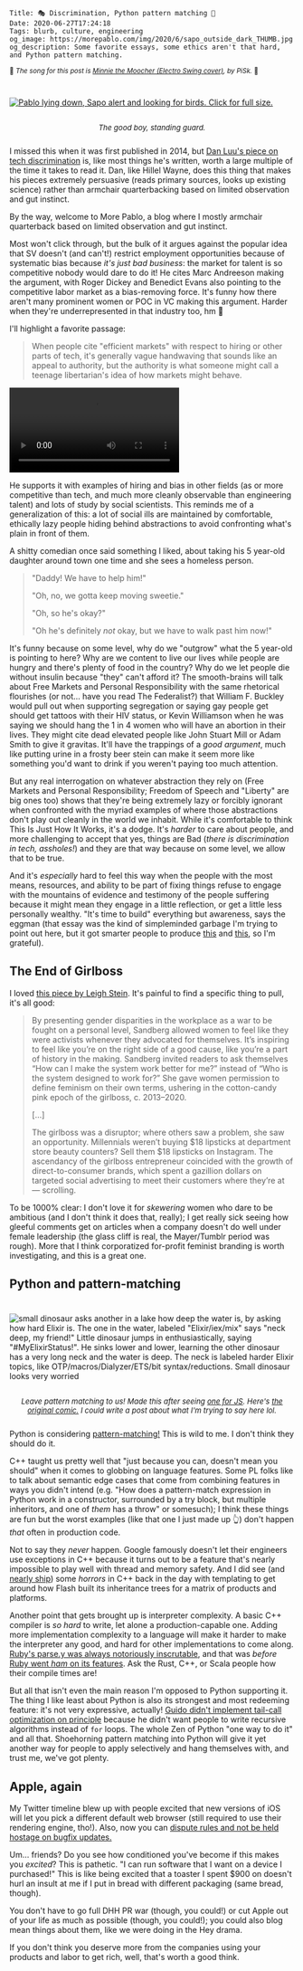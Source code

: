     Title: 🎭 Discrimination, Python pattern matching 🐍
    Date: 2020-06-27T17:24:18
    Tags: blurb, culture, engineering
    og_image: https://morepablo.com/img/2020/6/sapo_outside_dark_THUMB.jpg
    og_description: Some favorite essays, some ethics aren't that hard, and Python pattern matching.

<small>🎵 <em>The song for this post is <a href="https://www.youtube.com/watch?v=Z-xe-sUlREs">Minnie the Moocher (Electro Swing cover)</a>, by PiSk.</em> 🎵</small>

<div class="caption-img-block" style="margin: 25px auto">
<a href="/img/2020/6/sapo_outside_dark.jpg" target="blank"><img src="/img/2020/6/sapo_outside_dark_THUMB.jpg" alt="Pablo lying down, Sapo alert and looking for birds. Click for full size." style="margin: 15px auto;" /></a>
<p style="font-style: italic; text-align: center; font-size: small">The good boy, standing guard.</p>
</div>

I missed this when it was first published in 2014, but [Dan Luu's piece on tech
discrimination][7] is, like most things he's written, worth a large multiple of
the time it takes to read it. Dan, like Hillel Wayne, does this thing that makes
his pieces extremely persuasive (reads primary sources, looks up existing
science) rather than armchair quarterbacking based on limited observation and
gut instinct.

By the way, welcome to More Pablo, a blog where I mostly armchair quarterback
based on limited observation and gut instinct.

Most won't click through, but the bulk of it argues against the popular idea
that SV doesn't (and can't!) restrict employment opportunities because of
systematic bias because _it's just bad business_: the market for talent is so
competitive nobody would dare to do it! He cites Marc Andreeson making the
argument, with Roger Dickey and Benedict Evans also pointing to the competitive
labor market as a bias-removing force. It's funny how there aren't many
prominent women or POC in VC making this argument. Harder when they're
underrepresented in that industry too, hm 🤔

I'll highlight a favorite passage:

> When people cite "efficient markets" with respect to hiring or other parts of
> tech, it's generally vague handwaving that sounds like an appeal to authority,
> but the authority is what someone might call a teenage libertarian's idea of
> how markets might behave.

<video controls preload="metadata" style="max-width: 800px;">
<source src="/img/2020/6/dog.mp4" type="video/mp4">
<p>If your browser doesn't support HTML5 video, here's a <a href="/img/2020/6/dog.mp4">link to the video</a> instead.</p>
</video>

He supports it with examples of hiring and bias in other fields (as or more
competitive than tech, and much more cleanly observable than engineering talent)
and lots of study by social scientists. This reminds me of a generalization of
this: a lot of social ills are maintained by comfortable, ethically lazy people
hiding behind abstractions to avoid confronting what's plain in front of them.

A shitty comedian once said something I liked, about taking his 5
year-old daughter around town one time and she sees a homeless person.

> "Daddy!  We have to help him!"
>
> "Oh, no, we gotta keep moving sweetie."
>
> "Oh, so he's okay?"
>
> "Oh he's definitely _not_ okay, but we have to walk past him now!"

It's funny because on some level, why do we "outgrow" what the 5 year-old is
pointing to here? Why are we content to live our lives while people are hungry
and there's plenty of food in the country? Why do we let people die without
insulin because "they" can't afford it? The smooth-brains will talk about
Free Markets and Personal Responsibility with the same rhetorical flourishes (or
not… have you read The Federalist?) that William F. Buckley would pull out
when supporting segregation or saying gay people get should get tattoos
with their HIV status, or Kevin Williamson when he was saying we should hang the
1 in 4 women who will have an abortion in their lives. They might cite dead 
elevated people like John Stuart Mill or Adam Smith to give it gravitas. It'll
have the trappings of a _good argument_, much like putting urine in a frosty
beer stein can make it seem more like something you'd want to drink if you
weren't paying too much attention.

But any real interrogation on whatever abstraction they rely on (Free Markets
and Personal Responsibility; Freedom of Speech and "Liberty" are big ones too)
shows that they're being extremely lazy or forcibly ignorant when confronted
with the myriad examples of where those abstractions don't play out cleanly
in the world we inhabit. While it's comfortable to think This Is Just How It
Works, it's a dodge. It's _harder_ to care about people, and more challenging to
accept that yes, things are Bad (_there is discrimination in tech, assholes!_) 
and they are that way because on some level, we allow that to be true.

And it's _especially_ hard to feel this way when the people with the most means,
resources, and ability to be part of fixing things refuse to engage with the
mountains of evidence and testimony of the people suffering because it might mean
they engage in a little reflection, or get a little less personally wealthy.
"It's time to build" everything but awareness, says the eggman (that essay was
the kind of simpleminded garbage I'm trying to point out here, but it got
smarter people to produce [this][8] and [this][9], so I'm grateful).

## The End of Girlboss

I loved [this piece by Leigh Stein](https://gen.medium.com/the-end-of-the-girlboss-is-nigh-4591dec34ed8).
It's painful to find a specific thing to pull, it's all good:

> By presenting gender disparities in the workplace as a war to be fought on a
> personal level, Sandberg allowed women to feel like they were activists
> whenever they advocated for themselves. It’s inspiring to feel like you’re on
> the right side of a good cause, like you’re a part of history in the making.
> Sandberg invited readers to ask themselves “How can I make the system work
> better for me?” instead of “Who is the system designed to work for?” She gave
> women permission to define feminism on their own terms, ushering in the
> cotton-candy pink epoch of the girlboss, c. 2013–2020.
>
> [...]
> 
> The girlboss was a disruptor; where others saw a problem, she saw an
> opportunity. Millennials weren’t buying $18 lipsticks at department store
> beauty counters? Sell them $18 lipsticks on Instagram. The ascendancy of the
> girlboss entrepreneur coincided with the growth of direct-to-consumer brands,
> which spent a gazillion dollars on targeted social advertising to meet their
> customers where they’re at — scrolling.

To be 1000% clear: I don't love it for _skewering_ women who dare to be
ambitious (and I don't think it does that, really); I get really sick seeing how
gleeful comments get on articles when a company doesn't do well under female
leadership (the glass cliff is real, the Mayer/Tumblr period was rough). More
that I think corporatized for-profit feminist branding is worth investigating,
and this is a great one.

## Python and pattern-matching

<div class="caption-img-block" style="margin: 25px auto">
<img src="/img/2020/6/dino_meme.jpg" alt="small dinosaur asks another in a lake how deep the water is, by asking how hard Elixir is. The one in the water, labeled &quot;Elixir/iex/mix&quot; says &quot;neck deep, my friend!&quot; Little dinosaur jumps in enthusiastically, saying &quot;#MyElixirStatus!&quot;. He sinks lower and lower, learning the other dinosaur has a very long neck and the water is deep. The neck is labeled harder Elixir topics, like OTP/macros/Dialyzer/ETS/bit syntax/reductions. Small dinosaur looks very worried" style="margin: 15px auto;" /></a>
<p style="font-style: italic; text-align: center; font-size: small">Leave pattern matching to us! Made this after seeing <a href="https://twitter.com/_marcba/status/1268092311587651584">one for JS</a>. Here's <a href="https://www.instagram.com/p/B7XEY5yJIYi/">the original comic.</a> I could write a post about what I'm trying to say here lol.</p>
</div>

Python is considering [pattern-matching!][2] This is wild to me. I don't think
they should do it.

C++ taught us pretty well that "just because you can, doesn't mean you should"
when it comes to globbing on language features. Some PL folks like to talk
about semantic edge cases that come from combining features in ways you didn't
intend (e.g. "How does a pattern-match expression in Python work in a
constructor, surrounded by a try block, but multiple inheritors, and one
of _them_ has a throw" or somesuch); I think these things are fun but the worst
examples (like that one I just made up 👆) don't happen _that_ often in
production code.

Not to say they _never_ happen. Google famously doesn't let their engineers use
exceptions in C++ because it turns out to be a feature that's nearly impossible
to play well with thread and memory safety. And I did see (and [nearly ship][3])
some _horrors_ in C++ back in the day with templating to get around how Flash
built its inheritance trees for a matrix of products and platforms.

Another point that gets brought up is interpreter complexity. A basic C++
compiler is _so hard_ to write, let alone a production-capable one. Adding more
implementation complexity to a language will make it harder to make the
interpreter any good, and hard for other implementations to come along. [Ruby's
parse.y was always notoriously inscrutable][4], and that was _before_ [Ruby went
_ham_ on its features][5]. Ask the Rust, C++, or Scala people how their compile
times are!

But all that isn't even the main reason I'm opposed to Python supporting it.
The thing I like least about Python is also its strongest and most redeeming
feature: it's not very expressive, actually! [Guido didn't implement tail-call
optimization on principle][6] because he didn't want people to write recursive
algorithms instead of `for` loops. The whole Zen of Python "one way to do it"
and all that. Shoehorning pattern matching into Python will give it yet another
way for people to apply selectively and hang themselves with, and trust me,
we've got plenty.

## Apple, again

My Twitter timeline blew up with people excited that new versions of iOS will
let you pick a different default web browser (still required to use their
rendering engine, tho!). Also, now you can [dispute rules and not be held hostage
on bugfix updates.][1]

Um… friends? Do you see how conditioned you've become if this makes you
_excited_? This is pathetic. "I can run software that I want on a device I
purchased!" This is like being excited that a toaster I spent $900 on doesn't
hurl an insult at me if I put in bread with different packaging (same bread,
though).

You don't have to go full DHH PR war (though, you could!) or cut Apple out of
your life as much as possible (though, you could!); you could also blog mean
things about them, like we were doing in the Hey drama.

If you don't think you deserve more from the companies using your products and
labor to get rich, well, that's worth a good think.

   [1]: https://pxlnv.com/linklog/app-store-rules-summer-2020/
   [2]: https://www.python.org/dev/peps/pep-0622/
   [3]: https://en.wikipedia.org/wiki/Curiously_recurring_template_pattern
   [4]: https://programmingisterrible.com/post/42432568185/how-to-parse-ruby
   [5]: http://katafrakt.me//2019/06/15/im-worried-about-ruby-future/
   [6]: https://neopythonic.blogspot.com/2009/04/final-words-on-tail-calls.html
   [7]: https://danluu.com/tech-discrimination/
   [8]: https://newrepublic.com/article/157498/its-time-build-better-political-culture
   [9]: https://www.vox.com/2020/4/22/21228469/marc-andreessen-build-government-coronavirus
